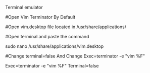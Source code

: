 Terminal emulator


#Open Vim Terminator By Default

#Open vim.desktop file located in /usr/share/applications/

#Open terminal and paste the command

sudo nano /usr/share/applications/vim.desktop

#Change terminal=false And Change Exec=terminator -e "vim %F"

Exec=terminator -e "vim %F"
Terminal=false
